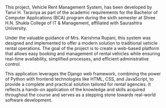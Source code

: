 This project, Vehicle Rent Management System, has been developed by Tanvi H. Taraviya as part of the academic requirements for the Bachelor of Computer Applications (BCA) program during the sixth semester at Shree H.N. Shukla College of IT & Management, affiliated with Saurashtra University.

Under the valuable guidance of Mrs. Karishma Rupani, this system was designed and implemented to offer a modern solution to traditional vehicle rental operations. The goal of the project is to create a web-based platform that allows easy booking and management of rental vehicles while ensuring real-time availability, simplified processes, and efficient administrative control.

This application leverages the Django web framework, combining the power of Python with frontend technologies like HTML, CSS, and JavaScript, to provide a complete and practical solution tailored for rental agencies. It reflects a hands-on application of the knowledge and skills acquired throughout the course and serves as a stepping stone towards real-world software development.

